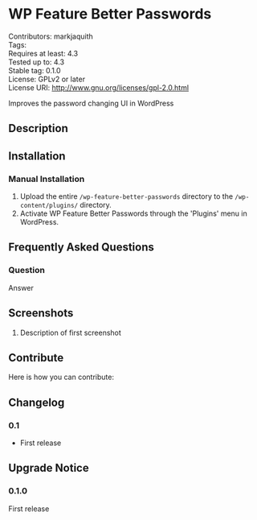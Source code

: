 # WP Feature Better Passwords #

Contributors:      markjaquith  
Tags:  
Requires at least: 4.3  
Tested up to:      4.3  
Stable tag:        0.1.0  
License:           GPLv2 or later  
License URI:       http://www.gnu.org/licenses/gpl-2.0.html  

Improves the password changing UI in WordPress

## Description ##

## Installation ##

### Manual Installation ###

1. Upload the entire `/wp-feature-better-passwords` directory to the `/wp-content/plugins/` directory.
2. Activate WP Feature Better Passwords through the 'Plugins' menu in WordPress.

## Frequently Asked Questions ##

### Question ###

Answer

## Screenshots ##

1. Description of first screenshot

## Contribute ##

Here is how you can contribute:

## Changelog ##

### 0.1 ###
* First release

## Upgrade Notice ##

### 0.1.0 ###
First release
